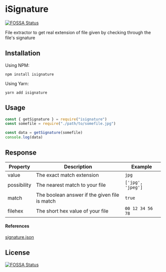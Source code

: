 # iSignature
[![FOSSA Status](https://app.fossa.com/api/projects/git%2Bgithub.com%2Firwansyafani%2Fisignature.svg?type=shield)](https://app.fossa.com/projects/git%2Bgithub.com%2Firwansyafani%2Fisignature?ref=badge_shield)


File extractor to get real extension of file given by checking through the file's signature

## Installation
Using NPM:

```vim
npm install isignature
```

Using Yarn:

```vim
yarn add isignature
```

## Usage

```js
const { getSignature } = require("isignature")
const somefile = require("./path/to/somefile.jpg")

const data = getSignature(somefile)
console.log(data)
```

## Response
| Property | Description | Example |
| -------- | ----------- | ------- |
| value | The exact match extension | `jpg` |
| possibility | The nearest match to your file | `['jpg', 'jpeg']` |
| match | The boolean answer if the given file is match | `true` |
| filehex | The short hex value of your file | `00 12 34 56 78` |


#### References

[signature.json](https://github.com/irwansyafani/isignature/blob/master/signatures.json)



## License
[![FOSSA Status](https://app.fossa.com/api/projects/git%2Bgithub.com%2Firwansyafani%2Fisignature.svg?type=large)](https://app.fossa.com/projects/git%2Bgithub.com%2Firwansyafani%2Fisignature?ref=badge_large)